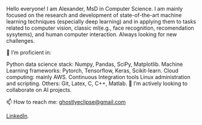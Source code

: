 Hello everyone!
I am Alexander, MsD in Computer Science. I am mainly focused on the research and development of state-of-the-art machine learning techniques (especially deep learning) and in applying them to tasks related to computer vision, classic ml(e.g., face recognition, recomendation sysytems), and human computer interaction. Always looking for new challenges.

🔭 I’m proficient in:

Python data science stack: Numpy, Pandas, SciPy, Matplotlib.
Machine Learning frameworks: Pytorch, Tensorflow, Keras, Scikit-learn.
Cloud computing: mainly AWS.
Continuous Integration tools
Linux administration and scripting.
Others: Git, Latex, C, C++, Matlab.
👯 I’m actively looking to collaborate on AI projects.

📫 How to reach me: ghostlyeclipse@gmail.com

[LinkedIn](https://www.linkedin.com/in/roooiz/).
